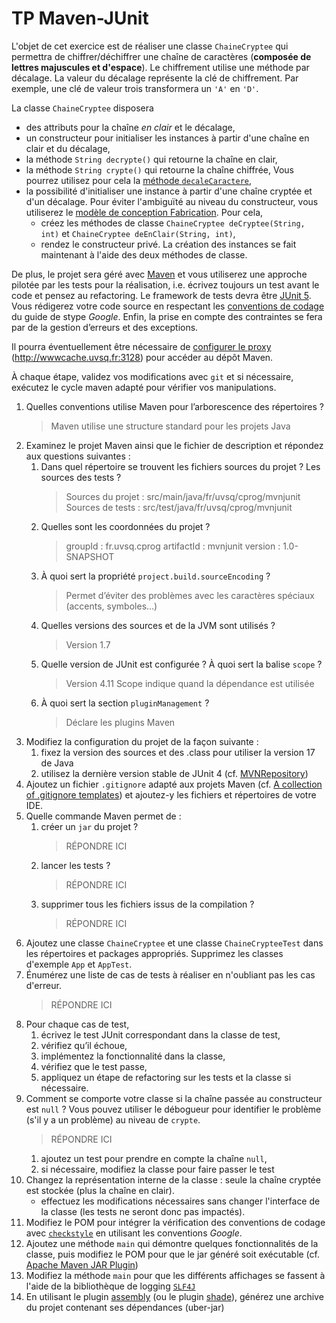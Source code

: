 # TP Maven-JUnit
L'objet de cet exercice est de réaliser une classe `ChaineCryptee` qui permettra de chiffrer/déchiffrer une chaîne de caractères (**composée de lettres majuscules et d'espace**).
Le chiffrement utilise une méthode par décalage.
La valeur du décalage représente la clé de chiffrement.
Par exemple, une clé de valeur trois transformera un `'A'` en `'D'`.

La classe `ChaineCryptee` disposera
* des attributs pour la chaîne *en clair* et le décalage,
* un constructeur pour initialiser les instances à partir d'une chaîne en clair et du décalage,
* la méthode `String decrypte()` qui retourne la chaîne en clair,
* la méthode `String crypte()` qui retourne la chaîne chiffrée,
Vous pourrez utilisez pour cela la [méthode `decaleCaractere`](https://gist.github.com/hal91190/4f3a0941e652e82a5e1c572834d97827),
* la possibilité d'initialiser une instance à partir d'une chaîne cryptée et d'un décalage.
Pour éviter l'ambiguïté au niveau du constructeur, vous utiliserez le [modèle de conception Fabrication](http://fr.wikipedia.org/wiki/Fabrique_%28patron_de_conception%29#Autres_avantages_et_variantes).
Pour cela,
    * créez les méthodes de classe `ChaineCryptee deCryptee(String, int)` et `ChaineCryptee deEnClair(String, int)`,
    * rendez le constructeur privé.
La création des instances se fait maintenant à l'aide des deux méthodes de classe.

De plus, le projet sera géré avec [Maven](https://maven.apache.org/) et vous utiliserez une approche pilotée par les tests pour la réalisation, i.e. écrivez toujours un test avant le code et pensez au refactoring.
Le framework de tests devra être [JUnit 5](https://junit.org/junit5/).
Vous rédigerez votre code source en respectant les [conventions de codage](https://google.github.io/styleguide/javaguide.html) du guide de stype _Google_.
Enfin, la prise en compte des contraintes se fera par de la gestion d’erreurs et des exceptions.

Il pourra éventuellement être nécessaire de [configurer le proxy](http://maven.apache.org/guides/mini/guide-proxies.html) (http://wwwcache.uvsq.fr:3128) pour accéder au dépôt Maven.

À chaque étape, validez vos modifications avec `git` et si nécessaire, exécutez le cycle maven adapté pour vérifier vos manipulations.

1.  Quelles conventions utilise Maven pour l’arborescence des répertoires ?
    > Maven utilise une structure standard pour les projets Java
1.  Examinez le projet Maven ainsi que le fichier de description et répondez aux questions suivantes :
    1.  Dans quel répertoire se trouvent les fichiers sources du projet ? Les sources des tests ?
        > Sources du projet : src/main/java/fr/uvsq/cprog/mvnjunit
        > Sources de tests : src/test/java/fr/uvsq/cprog/mvnjunit
    1. Quelles sont les coordonnées du projet ?
        > groupId : fr.uvsq.cprog
        > artifactId : mvnjunit
        > version : 1.0-SNAPSHOT
    1. À quoi sert la propriété `project.build.sourceEncoding` ?
        > Permet d’éviter des problèmes avec les caractères spéciaux (accents, symboles…)
    1. Quelles versions des sources et de la JVM sont utilisés ?
        > Version 1.7
    1. Quelle version de JUnit est configurée ? À quoi sert la balise `scope` ?
        > Version 4.11
        > Scope indique quand la dépendance est utilisée
    1. À quoi sert la section `pluginManagement` ?
        > Déclare les plugins Maven
1.  Modifiez la configuration du projet de la façon suivante :
    1.  fixez la version des sources et des .class pour utiliser la version 17 de Java
    1.  utilisez la dernière version stable de JUnit 4 (cf. [MVNRepository](https://mvnrepository.com/))
1.  Ajoutez un fichier `.gitignore` adapté aux projets Maven (cf. [A collection of .gitignore templates](https://github.com/github/gitignore)) et ajoutez-y les fichiers et répertoires de votre IDE.
1.  Quelle commande Maven permet de :
    1.  créer un `jar` du projet ?
        > RÉPONDRE ICI
    1. lancer les tests ?
        > RÉPONDRE ICI
    1. supprimer tous les fichiers issus de la compilation ?
        > RÉPONDRE ICI
1.  Ajoutez une classe `ChaineCryptee` et une classe `ChaineCrypteeTest` dans les répertoires et packages appropriés.
    Supprimez les classes d'exemple `App` et `AppTest`.
1.  Énumérez une liste de cas de tests à réaliser en n'oubliant pas les cas d'erreur.
    > RÉPONDRE ICI
1.  Pour chaque cas de test,
    1. écrivez le test JUnit correspondant dans la classe de test,
    1. vérifiez qu’il échoue,
    1. implémentez la fonctionnalité dans la classe,
    1. vérifiez que le test passe,
    1. appliquez un étape de refactoring sur les tests et la classe si nécessaire.
1.  Comment se comporte votre classe si la chaîne passée au constructeur est `null` ?
Vous pouvez utiliser le débogueur pour identifier le problème (s'il y a un problème) au niveau de `crypte`.
    > RÉPONDRE ICI
    1. ajoutez un test pour prendre en compte la chaîne `null`,
    1. si nécessaire, modifiez la classe pour faire passer le test
1. Changez la représentation interne de la classe : seule la chaîne cryptée est stockée (plus la chaîne en clair).
    * effectuez les modifications nécessaires sans changer l'interface de la classe (les tests ne seront donc pas impactés).
1.  Modifiez le POM pour intégrer la vérification des conventions de codage avec [`checkstyle`](http://maven.apache.org/plugins/maven-checkstyle-plugin/) en utilisant les conventions _Google_.
1.  Ajoutez une méthode `main` qui démontre quelques fonctionnalités de la classe, puis modifiez le POM pour que le jar généré soit exécutable (cf. [Apache Maven JAR Plugin](https://maven.apache.org/plugins/maven-jar-plugin/index.html))
1.  Modifiez la méthode `main` pour que les différents affichages se fassent à l'aide de la bibliothèque de logging [`SLF4J`](http://www.slf4j.org/)
1. En utilisant le plugin [assembly](https://maven.apache.org/plugins/maven-assembly-plugin/) (ou le plugin [shade](https://maven.apache.org/plugins/maven-shade-plugin/)), générez une archive du projet contenant ses dépendances (uber-jar)
